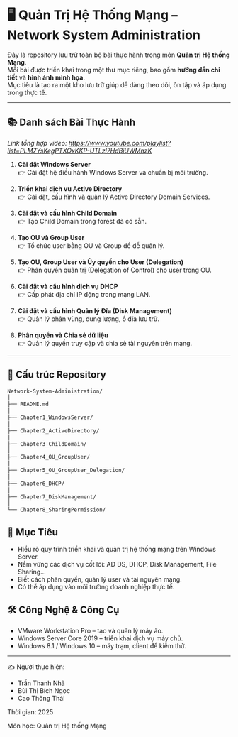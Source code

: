 # 🖥️ Quản Trị Hệ Thống Mạng – Network System Administration

Đây là repository lưu trữ toàn bộ bài thực hành trong môn **Quản trị Hệ thống Mạng**.  
Mỗi bài được triển khai trong một thư mục riêng, bao gồm **hướng dẫn chi tiết** và **hình ảnh minh họa**.  
Mục tiêu là tạo ra một kho lưu trữ giúp dễ dàng theo dõi, ôn tập và áp dụng trong thực tế.

---

## 📚 Danh sách Bài Thực Hành

*Link tổng hợp video: https://www.youtube.com/playlist?list=PLM7YsKegPTXOxKKP-UTLzl7HdBiUWMnzK*

1. **Cài đặt Windows Server**  
   👉 Cài đặt hệ điều hành Windows Server và chuẩn bị môi trường.

2. **Triển khai dịch vụ Active Directory**  
   👉 Cài đặt, cấu hình và quản lý Active Directory Domain Services.

3. **Cài đặt và cấu hình Child Domain**  
   👉 Tạo Child Domain trong forest đã có sẵn.

4. **Tạo OU và Group User**  
   👉 Tổ chức user bằng OU và Group để dễ quản lý.

5. **Tạo OU, Group User và Ủy quyền cho User (Delegation)**  
   👉 Phân quyền quản trị (Delegation of Control) cho user trong OU.

6. **Cài đặt và cấu hình dịch vụ DHCP**  
   👉 Cấp phát địa chỉ IP động trong mạng LAN.

7. **Cài đặt và cấu hình Quản lý Đĩa (Disk Management)**  
   👉 Quản lý phân vùng, dung lượng, ổ đĩa lưu trữ.

8. **Phân quyền và Chia sẻ dữ liệu**  
   👉 Quản lý quyền truy cập và chia sẻ tài nguyên trên mạng.

---

## 📂 Cấu trúc Repository

```bash
Network-System-Administration/
│
├── README.md
│
├── Chapter1_WindowsServer/
│
├── Chapter2_ActiveDirectory/
│
├── Chapter3_ChildDomain/
│
├── Chapter4_OU_GroupUser/
│
├── Chapter5_OU_GroupUser_Delegation/
│
├── Chapter6_DHCP/
│
├── Chapter7_DiskManagement/
│
└── Chapter8_SharingPermission/
```

## 🚀 Mục Tiêu
- Hiểu rõ quy trình triển khai và quản trị hệ thống mạng trên Windows Server.
- Nắm vững các dịch vụ cốt lõi: AD DS, DHCP, Disk Management, File Sharing…
- Biết cách phân quyền, quản lý user và tài nguyên mạng.
- Có thể áp dụng vào môi trường doanh nghiệp thực tế.

## 🛠️ Công Nghệ & Công Cụ
- VMware Workstation Pro – tạo và quản lý máy ảo.
- Windows Server Core 2019 – triển khai dịch vụ máy chủ.
- Windows 8.1 / Windows 10 – máy trạm, client để kiểm thử.

---

✍️ Người thực hiện: 
- Trần Thanh Nhã
- Bùi Thị Bích Ngọc
- Cao Thông Thái

Thời gian: 2025

Môn học: Quản trị Hệ thống Mạng
